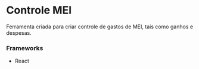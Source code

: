 # Controle MEI

Ferramenta criada para criar controle de gastos de MEI, tais como ganhos e despesas.

### Frameworks
* React
